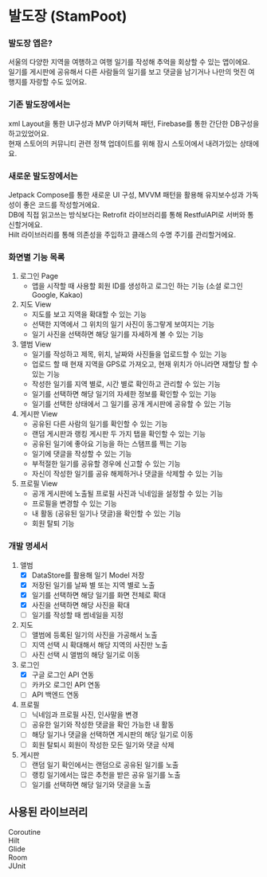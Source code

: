 # 발도장 (StamPoot)

### 발도장 앱은?

서울의 다양한 지역을 여행하고 여행 일기를 작성해 추억을 회상할 수 있는 앱이에요.  
일기를 게시판에 공유해서 다른 사람들의 일기를 보고 댓글을 남기거나 나만의 멋진 여행지를 자랑할 수도 있어요.

### 기존 발도장에서는

xml Layout을 통한 UI구성과 MVP 아키텍쳐 패턴, Firebase를 통한 간단한 DB구성을 하고있었어요.  
현재 스토어의 커뮤니티 관련 정책 업데이트를 위해 잠시 스토어에서 내려가있는 상태에요.

### 새로운 발도장에서는

Jetpack Compose를 통한 새로운 UI 구성, MVVM 패턴을 활용해 유지보수성과 가독성이 좋은 코드를 작성할거에요.  
DB에 직접 읽고쓰는 방식보다는 Retrofit 라이브러리를 통해 RestfulAPI로 서버와 통신할거에요.  
Hilt 라이브러리를 통해 의존성을 주입하고 클래스의 수명 주기를 관리할거에요.

### 화면별 기능 목록

1. 로그인 Page
    - 앱을 시작할 때 사용할 회원 ID를 생성하고 로그인 하는 기능 (소셜 로그인 Google, Kakao)
2. 지도 View
    - 지도를 보고 지역을 확대할 수 있는 기능
    - 선택한 지역에서 그 위치의 일기 사진이 동그랗게 보여지는 기능
    - 일기 사진을 선택하면 해당 일기를 자세하게 볼 수 있는 기능
3. 앨범 View
    - 일기를 작성하고 제목, 위치, 날짜와 사진들을 업로드할 수 있는 기능
    - 업로드 할 때 현재 지역을 GPS로 가져오고, 현재 위치가 아니라면 재할당 할 수 있는 기능
    - 작성한 일기를 지역 별로, 시간 별로 확인하고 관리할 수 있는 기능
    - 일기를 선택하면 해당 일기의 자세한 정보를 확인할 수 있는 기능
    - 일기를 선택한 상태에서 그 일기를 공개 게시판에 공유할 수 있는 기능
4. 게시판 View
    - 공유된 다른 사람의 일기를 확인할 수 있는 기능
    - 랜덤 게시판과 랭킹 게시판 두 가지 탭을 확인할 수 있는 기능
    - 공유된 일기에 좋아요 기능을 하는 스탬프를 찍는 기능
    - 일기에 댓글을 작성할 수 있는 기능
    - 부적절한 일기를 공유할 경우에 신고할 수 있는 기능
    - 자신이 작성한 일기를 공유 해제하거나 댓글을 삭제할 수 있는 기능
5. 프로필 View
    - 공개 게시판에 노출될 프로필 사진과 닉네임을 설정할 수 있는 기능
    - 프로필을 변경할 수 있는 기능
    - 내 활동 (공유된 일기나 댓글)을 확인할 수 있는 기능
    - 회원 탈퇴 기능

### 개발 명세서

1. 앨범    
   - [x] DataStore를 활용해 일기 Model 저장   
   - [x] 저장된 일기를 날짜 별 또는 지역 별로 노출  
   - [x] 일기를 선택하면 해당 일기를 화면 전체로 확대
   - [x] 사진을 선택하면 해당 사진을 확대
   - [ ] 일기를 작성할 때 썸네일을 지정

2. 지도
   - [ ] 앨범에 등록된 일기의 사진을 가공해서 노출   
   - [ ] 지역 선택 시 확대해서 해당 지역의 사진만 노출   
   - [ ] 사진 선택 시 앨범의 해당 일기로 이동

3. 로그인   
   - [x] 구글 로그인 API 연동
   - [ ] 카카오 로그인 API 연동
   - [ ] API 백엔드 연동

4. 프로필   
   - [ ] 닉네임과 프로필 사진, 인사말을 변경   
   - [ ] 공유한 일기와 작성한 댓글을 확인 가능한 내 활동  
   - [ ] 해당 일기나 댓글을 선택하면 게시판의 해당 일기로 이동  
   - [ ] 회원 탈퇴시 회원이 작성한 모든 일기와 댓글 삭제

5. 게시판   
   - [ ] 랜덤 일기 확인에서는 랜덤으로 공유된 일기를 노출  
   - [ ] 랭킹 일기에서는 많은 추천을 받은 공유 일기를 노출 
   - [ ] 일기를 선택하면 해당 일기와 댓글을 노출

## 사용된 라이브러리

Coroutine   
Hilt   
Glide    
Room  
JUnit    